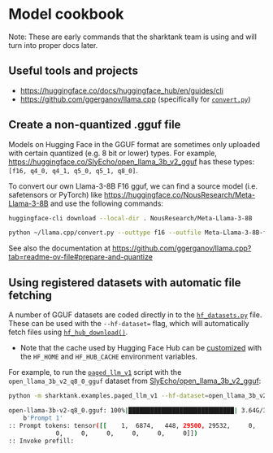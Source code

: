 # Model cookbook

Note: These are early commands that the sharktank team is using and will turn
into proper docs later.

## Useful tools and projects

* https://huggingface.co/docs/huggingface_hub/en/guides/cli
* https://github.com/ggerganov/llama.cpp (specifically for [`convert.py`](https://github.com/ggerganov/llama.cpp/blob/master/convert.py))

## Create a non-quantized .gguf file

Models on Hugging Face in the GGUF format are sometimes only uploaded with
certain quantized (e.g. 8 bit or lower) types. For example,
https://huggingface.co/SlyEcho/open_llama_3b_v2_gguf has these types:
`[f16, q4_0, q4_1, q5_0, q5_1, q8_0]`.

To convert our own Llama-3-8B F16 gguf, we can find a source model (i.e.
safetensors or PyTorch) like https://huggingface.co/NousResearch/Meta-Llama-3-8B
and use the following commands:

```bash
huggingface-cli download --local-dir . NousResearch/Meta-Llama-3-8B

python ~/llama.cpp/convert.py --outtype f16 --outfile Meta-Llama-3-8B-f16.gguf . --vocab-type bpe
```

See also the documentation at
https://github.com/ggerganov/llama.cpp?tab=readme-ov-file#prepare-and-quantize

## Using registered datasets with automatic file fetching

A number of GGUF datasets are coded directly in to the
[`hf_datasets.py`](/sharktank/sharktank/utils/hf_datasets.py) file. These can be
used with the `--hf-dataset=` flag, which will automatically fetch files using
[`hf_hub_download()`](https://huggingface.co/docs/huggingface_hub/en/guides/download).

* Note that the cache used by Hugging Face Hub can be
[customized](https://huggingface.co/docs/huggingface_hub/en/guides/manage-cache)
with the `HF_HOME` and `HF_HUB_CACHE` environment variables.

For example, to run the
[`paged_llm_v1`](/sharktank/sharktank/examples/paged_llm_v1.py) script with the
`open_llama_3b_v2_q8_0_gguf` dataset from
[SlyEcho/open_llama_3b_v2_gguf](https://huggingface.co/SlyEcho/open_llama_3b_v2_gguf):

```bash
python -m sharktank.examples.paged_llm_v1 --hf-dataset=open_llama_3b_v2_q8_0_gguf "Prompt 1"

open-llama-3b-v2-q8_0.gguf: 100%|█████████████████████████████| 3.64G/3.64G [01:35<00:00, 38.3MB/s] tokenizer.model: 100%|███████████████████████████████████████████| 512k/512k [00:00<00:00, 128MB/s] tokenizer_config.json: 100%|██████████████████████████████████████████████| 593/593 [00:00<?, ?B/s] :: Prompting:
    b'Prompt 1'
:: Prompt tokens: tensor([[    1,  6874,   448, 29500, 29532,     0,     0,     0,     0,     0,
             0,     0,     0,     0,     0,     0]])
:: Invoke prefill:
```
